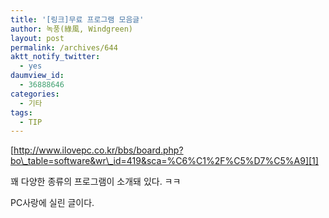 ```yaml
---
title: '[링크]무료 프로그램 모음글'
author: 녹풍(綠風, Windgreen)
layout: post
permalink: /archives/644
aktt_notify_twitter:
  - yes
daumview_id:
  - 36888646
categories:
  - 기타
tags:
  - TIP
---
```

[http://www.ilovepc.co.kr/bbs/board.php?bo\_table=software&wr\_id=419&sca=%C6%C1%2F%C5%D7%C5%A9][1] <div>
  꽤 다양한 종류의 프로그램이 소개돼 있다. ㅋㅋ
</div>

<div>
  PC사랑에 실린 글이다.
</div>

 [1]: http://www.ilovepc.co.kr/bbs/board.php?bo_table=software&wr_id=419&sca=%C6%C1%2F%C5%D7%C5%A9